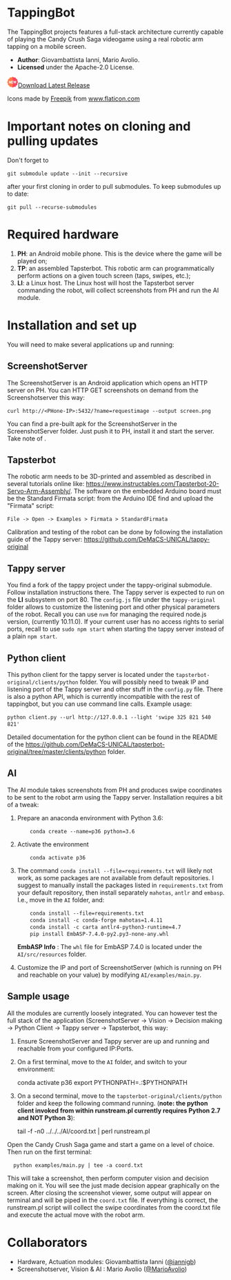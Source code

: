 # TappingBot

The TappingBot projects features a full-stack architecture currently capable of playing the Candy Crush Saga videogame using a real robotic arm tapping on a mobile screen.

- **Author**: Giovambattista Ianni, Mario Avolio.
- **Licensed** under the Apache-2.0 License.

[<img src="new.png" width="25">Download Latest Release</img>](https://github.com/DeMaCS-UNICAL/TappingBot/releases/tag/v0.1-alpha)

<div>Icons made by <a href="https://www.freepik.com" title="Freepik">Freepik</a> from <a href="https://www.flaticon.com/" title="Flaticon">www.flaticon.com</a></div>

# Important notes on cloning and pulling updates

Don't forget to 
    
    git submodule update --init --recursive
    
after your first cloning in order to pull submodules. To keep submodules up to date:
    
    git pull --recurse-submodules

# Required hardware

1.  **PH**: an Android mobile phone. This is the device where the game will be played on;
2.  **TP**: an assembled Tapsterbot. This robotic arm can programmatically perform actions on a given touch screen (taps, swipes, etc.);
3.  **LI**: a Linux host. The Linux host will host the Tapsterbot server commanding the robot, will collect screenshots from PH and run the AI module.

# Installation and set up

You will need to make several applications up and running:

## ScreenshotServer

The ScreenshotServer is an Android application which opens an HTTP server on PH. You can HTTP GET screenshots on demand from the Screenshotserver this way:

    curl http://<PHone-IP>:5432/?name=requestimage --output screen.png

You can find a pre-built apk for the ScreenshotServer in the ScreenshotServer folder. Just push it to PH, install it and start the server. Take note of <PHone-IP>.

## Tapsterbot

The robotic arm needs to be 3D-printed and assembled as described in several tutorials online like: https://www.instructables.com/Tapsterbot-20-Servo-Arm-Assembly/.
The software on the embedded Arduino board must be the Standard Firmata script: from the Arduino IDE find and upload the "Firmata" script:

    File -> Open -> Examples > Firmata > StandardFirmata

Calibration and testing of the robot can be done by following the installation guide of the Tappy server: https://github.com/DeMaCS-UNICAL/tappy-original

## Tappy server

You find a fork of the tappy project under the tappy-original submodule. Follow installation instructions there. The Tappy server is expected to run on the **LI** subsystem on port 80. The `config.js` file under the `tappy-original` folder allows to customize the listening port and other physical parameters of the robot.
Recall you can use `nvm` for managing the required node.js version, (currently 10.11.0).
If your current user has no access rights to serial ports, recall to use `sudo npm start` when starting the tappy server instead of a plain `npm start`.

## Python client

This python client for the tappy server is located under the `tapsterbot-original/clients/python` folder. You will possibly need to tweak IP and listening port of the Tappy server and other stuff in the `config.py` file. There is also a python API, which is currently incompatible with the rest of tappingbot, but you can use command line calls. Example usage:

    python client.py --url http://127.0.0.1 --light 'swipe 325 821 540 821'

Detailed documentation for the python client can be found in the README of the https://github.com/DeMaCS-UNICAL/tapsterbot-original/tree/master/clients/python folder.

## AI

The AI module takes screenshots from PH and produces swipe coordinates to be sent to the robot arm using the Tappy server. Installation requires a bit of a tweak:

1.  Prepare an anaconda environment with Python 3.6:

            conda create --name=p36 python=3.6

2.  Activate the environment

            conda activate p36

3.  The command `conda install --file=requirements.txt` will likely not work, as some packages are not available from default repositories. I suggest to manually install the packages listed in `requirements.txt` from your default repository, then install separately `mahotas`, `antlr` and `embasp`. I.e., move in the `AI` folder, and:

            conda install --file=requirements.txt
            conda install -c conda-forge mahotas=1.4.11
            conda install -c carta antlr4-python3-runtime=4.7
            pip install EmbASP-7.4.0-py2.py3-none-any.whl

    **EmbASP Info** : The `whl` file for EmbASP 7.4.0 is located under the `AI/src/resources` folder.

4.  Customize the IP and port of ScreenshotServer (which is running on PH and reachable on your <Phone-IP> value) by modifying `AI/examples/main.py`.

## Sample usage

All the modules are currently loosely integrated. You can however test the full stack of the application (ScreenshotServer -> Vision -> Decision making -> Python Client -> Tappy server -> Tapsterbot, this way:

1. Ensure ScreenshotServer and Tappy server are up and running and reachable from your configured IP:Ports.
2. On a first terminal, move to the `AI` folder, and switch to your environment:

   conda activate p36
   export PYTHONPATH=.:$PYTHONPATH

3. On a second terminal, move to the `tapsterbot-original/clients/python` folder and keep the following command running. (**note: the python client invoked from within runstream.pl currently requires Python 2.7 and NOT Python 3**):

   tail -f -n0 ../../../AI/coord.txt | perl runstream.pl

Open the Candy Crush Saga game and start a game on a level of choice. Then run on the first terminal:

      python examples/main.py | tee -a coord.txt

This will take a screenshot, then perform computer vision and decision making on it. You will see the just made decision appear graphically on the screen. After closing the screenshot viewer, some output will appear on terminal and will be piped in the `coord.txt` file. If everything is correct, the runstream.pl script will collect the swipe coordinates from the coord.txt file and execute the actual move with the robot arm.

# Collaborators

- Hardware, Actuation modules: Giovambattista Ianni ([@iannigb](https://github.com/iannigb))
- Screenshotserver, Vision & AI : Mario Avolio ([@MarioAvolio](https://github.com/MarioAvolio))
